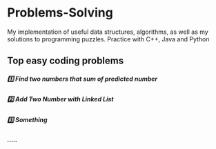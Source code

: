 # Problems-Solving
My implementation of useful data structures, algorithms, as well as my solutions to programming puzzles.
Practice with C++, Java and Python

## Top easy coding problems

  ##### :one: Find two numbers that sum of predicted number
  ##### :two: Add Two Number with Linked List
  ##### :three: Something
  ##### .....
